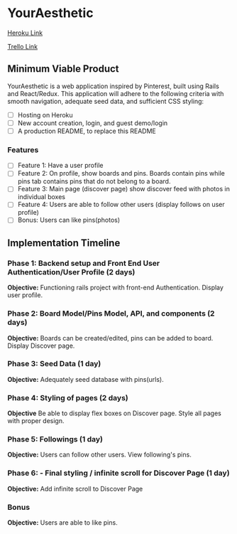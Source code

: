 # YourAesthetic

[Heroku Link][heroku]

[Trello Link][trello]

[heroku]: https://youraesthetic.herokuapp.com/
[trello]: https://trello.com/b/1Lfg4i2f

## Minimum Viable Product
YourAesthetic is a web application inspired by Pinterest, built using Rails and React/Redux. This application will adhere to the following criteria with smooth navigation, adequate seed data, and sufficient CSS styling:
- [ ] Hosting on Heroku
- [ ] New account creation, login, and guest demo/login
- [ ] A production README, to replace this README
### Features
- [ ] Feature 1: Have a user profile
- [ ] Feature 2: On profile, show boards and pins. Boards contain pins
while pins tab contains pins that do not belong to a board.
- [ ] Feature 3: Main page (discover page) show discover feed with photos in individual boxes
- [ ] Feature 4: Users are able to follow other users (display follows on user profile)
- [ ] Bonus: Users can like pins(photos)

## Implementation Timeline


### Phase 1: Backend setup and Front End User Authentication/User Profile (2 days)

**Objective:** Functioning rails project with front-end Authentication. Display user profile.

### Phase 2: Board Model/Pins Model, API, and components (2 days)

**Objective:** Boards can be created/edited, pins can be added to board. Display Discover page.

### Phase 3: Seed Data (1 day)

**Objective:** Adequately seed database with pins(urls).

### Phase 4: Styling of pages (2 days)

**Objective** Be able to display flex boxes on Discover page. Style all pages with proper design.

### Phase 5: Followings (1 day)

**Objective:** Users can follow other users. View following's pins.

### Phase 6: - Final styling / infinite scroll for Discover Page (1 day)

**Objective:** Add infinite scroll to Discover Page

### Bonus

**Objective:** Users are able to like pins.
